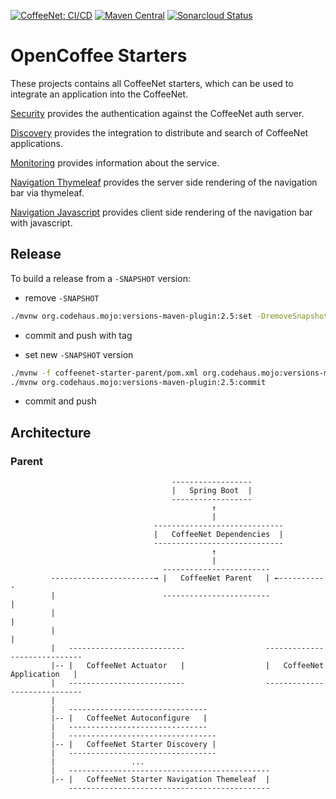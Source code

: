 [![CoffeeNet: CI/CD](https://github.com/coffeenet/coffeenet-starter/workflows/CoffeeNet:%20CI/CD/badge.svg)](https://github.com/coffeenet/coffeenet-starter/actions?query=workflow%3A%22CoffeeNet%3A+CI%2FCD%22)
[![Maven Central](https://maven-badges.herokuapp.com/maven-central/rocks.coffeenet/coffeenet-starter/badge.svg)](https://search.maven.org/search?q=g:rocks.coffeenet%20AND%20a:coffeenet-starter&core=gav)
[![Sonarcloud Status](https://sonarcloud.io/api/project_badges/measure?project=rocks.coffeenet:coffeenet-starter&metric=coverage)](https://sonarcloud.io/dashboard?id=rocks.coffeenet:coffeenet-starter)

# OpenCoffee Starters

These projects contains all CoffeeNet starters, which can be used
to integrate an application into the CoffeeNet.

[Security](coffeenet-starter-security/README.md)
provides the authentication against the CoffeeNet auth server.

[Discovery](./coffeenet-starter-discovery/README.md)
provides the integration to distribute and search of CoffeeNet applications.

[Monitoring](./coffeenet-starter-monitoring/README.md)
provides information about the service.

[Navigation Thymeleaf](./coffeenet-starter-navigation-thymeleaf/README.md)
provides the server side rendering of the navigation bar via thymeleaf.

[Navigation Javascript](./coffeenet-starter-navigation-javascript/README.md)
provides client side rendering of the navigation bar with javascript.

## Release

To build a release from a `-SNAPSHOT` version:

- remove `-SNAPSHOT`
```bash
./mvnw org.codehaus.mojo:versions-maven-plugin:2.5:set -DremoveSnapshot=true -DprocessAllModules=true org.codehaus.mojo:versions-maven-plugin:2.5:commit
```

- commit and push with tag

- set new `-SNAPSHOT` version
```bash
./mvnw -f coffeenet-starter-parent/pom.xml org.codehaus.mojo:versions-maven-plugin:2.5:set -DnextSnapshot -DprocessAllModules=true
./mvnw org.codehaus.mojo:versions-maven-plugin:2.5:commit
```

- commit and push


## Architecture

### Parent

```
                                    ------------------
                                    |   Spring Boot  |
                                    ------------------
                                             ↑
                                             |
                                -----------------------------
                                |   CoffeeNet Dependencies  |
                                -----------------------------
                                             ↑
                                             | 
                                  ------------------------
         -----------------------→ |   CoffeeNet Parent   | ←-----------
         |                        ------------------------            |
         |                                                            |
         |                                                            |
         |   --------------------------                  -----------------------------
         |-- |   CoffeeNet Actuator   |                  |   CoffeeNet Application   |
         |   --------------------------                  -----------------------------
         |
         |   -------------------------------
         |-- |   CoffeeNet Autoconfigure   |
         |   -------------------------------
         |   ---------------------------------
         |-- |   CoffeeNet Starter Discovery |
         |   ---------------------------------
         |                 ...
         |   ---------------------------------------------
         |-- |   CoffeeNet Starter Navigation Themeleaf  |
             ---------------------------------------------
```
